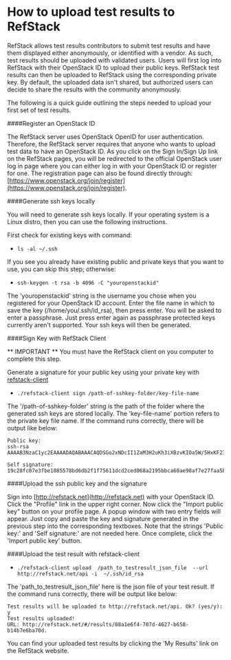 How to upload test results to RefStack
======================================

RefStack allows test results contributors to submit test results and have them
displayed either anonymously, or identified with a vendor. As such, test
results should be uploaded with validated users. Users will first log into
RefStack with their OpenStack ID to upload their public keys. RefStack test
results can then be uploaded to RefStack using the corresponding private key.
By default, the uploaded data isn't shared, but authorized users can decide to
share the results with the community anonymously.

The following is a quick guide outlining the steps needed to upload your first
set of test results.

####Register an OpenStack ID

The RefStack server uses OpenStack OpenID for user authentication. Therefore,
the RefStack server requires that anyone who wants to upload test data to have
an OpenStack ID. As you click on the Sign In/Sign Up link on the RefStack
pages, you will be redirected to the official OpenStack user log in page where
you can either log in with your OpenStack ID or register for one. The
registration page can also be found directly through:
[https://www.openstack.org/join/register](https://www.openstack.org/join/register).

####Generate ssh keys locally

You will need to generate ssh keys locally. If your operating system is a Linux
distro, then you can use the following instructions.

First check for existing keys with command:

- `ls -al ~/.ssh`

If you see you already have existing public and private keys that you want to
use, you can skip this step; otherwise:

- `ssh-keygen -t rsa -b 4096 -C "youropenstackid"`

The 'youropenstackid' string is the username you chose when you registered for
your OpenStack ID account. Enter the file name in which to save the key
(/home/you/.ssh/id_rsa), then press enter. You will be asked to enter a
passphrase. Just press enter again as passphrase protected keys currently
aren't supported. Your ssh keys will then be generated.

####Sign Key with RefStack Client

** IMPORTANT ** You must have the RefStack client on you computer to complete
this step.

Generate a signature for your public key using your private key with
[refstack-client](https://github.com/openstack/refstack-client)

- `./refstack-client sign /path-of-sshkey-folder/key-file-name`

The '/path-of-sshkey-folder' string is the path of the folder where the
generated ssh keys are stored locally. The 'key-file-name' portion refers to
the private key file name. If the command runs correctly, there will be output
like below:

    Public key:
    ssh-rsa AAAAB3NzaC1yc2EAAAADAQABAAACAQDSGo2xNDcII1ZaM3H2uKh3iXBzvKIOa5W/5HxKF23yrzwho7nR7td0kgFtZ/4fe0zmkkUuKdUhOACCD3QVyi1N5wIhKAYN1fGt0/305jk7VJ+yYhUPlvo...

    Self signature:
    19c28fc07e3fbe1085578bd6db2f1f75611dcd2ced068a2195bbca60ae98af7e27faa5b6968c3c5aef58b3fa91bae3df3...

####Upload the ssh public key and the signature

Sign into [http://refstack.net](http://refstack.net) with
your OpenStack ID. Click the "Profile" link in the upper right corner. Now
click the "Import public key" button on your profile page. A popup window with
two entry fields will appear. Just copy and paste the key and signature
generated in the previous step into the corresponding textboxes. Note that
the strings 'Public key:' and 'Self signature:' are not needed here. Once
complete, click the 'Import public key' button.

####Upload the test result with refstack-client

- `./refstack-client upload  /path_to_testresult_json_file  --url http://refstack.net/api -i  ~/.ssh/id_rsa`

The 'path\_to\_testresult\_json\_file' here is the json file of your test
result. If the command runs correctly, there will be output like below:

    Test results will be uploaded to http://refstack.net/api. Ok? (yes/y): y
    Test results uploaded!
    URL: http://refstack.net/#/results/88a1e6f4-707d-4627-b658-b14b7e6ba70d.

You can find your uploaded test results by clicking the 'My Results' link on
the RefStack website.
